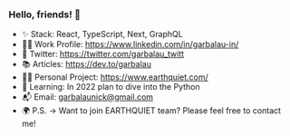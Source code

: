 ### Hello, friends! 🪷
- ✨ Stack: React, TypeScript, Next, GraphQL
- 👷‍♂️ Work Profile: https://www.linkedin.com/in/garbalau-in/
- 🔮 Twitter: https://twitter.com/garbalau_twitt
- 📚 Articles: https://dev.to/garbalau
- 👨‍💻 Personal Project: https://www.earthquiet.com/
- 🧩 Learning: In 2022 plan to dive into the Python
- 📬 Email: garbalaunick@gmail.com
- 🌍 P.S. -> Want to join EARTHQUIET team? Please feel free to contact me!

<!--
**garbalau-github/garbalau-github** is a ✨ _special_ ✨ repository because its `README.md` (this file) appears on your GitHub profile.

Here are some ideas to get you started:

- 🔭 I’m currently working on ...
- 🌱 I’m currently learning ...
- 👯 I’m looking to collaborate on ...
- 🤔 I’m looking for help with ...
- 💬 Ask me about ...
- 📫 How to reach me: ...
- 😄 Pronouns: ...
- ⚡ Fun fact: ...
-->
